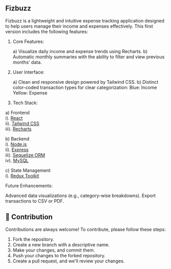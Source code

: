 ## Fizbuzz 
Fizbuzz is a lightweight and intuitive expense tracking application designed to help users manage their income and expenses effectively. This first version includes the following features:

1. Core Features:

    a) Visualize daily income and expense trends using Recharts.
    b) Automatic monthly summaries with the ability to filter and view previous months' data.

2. User Interface:

    a) Clean and responsive design powered by Tailwind CSS.
    b) Distinct color-coded transaction types for clear categorization:
       Blue: Income
       Yellow: Expense

3. Tech Stack:

a) Frontend <br>
    i). [React](https://react.dev)<br>
    ii). [Tailwind CSS](https://tailwindcss.com)<br>
    iii). [Recharts](https://recharts.org/en-US)<br>

b) Backend<br>
    i). [Node.js](https://nodejs.org/en)<br>
    ii). [Express](https://expressjs.com)<br>
    iii). [Sequelize ORM](https://sequelize.org)<br>
    iv). [MySQL](https://www.mysql.com)<br>

c) State Management<br>
    i). [Redux Toolkit](https://redux-toolkit.js.org/)

Future Enhancements:

Advanced data visualizations (e.g., category-wise breakdowns).
Export transactions to CSV or PDF.

## 🙌 Contribution

Contributions are always welcome! To contribute, please follow these steps:

1. Fork the repository.
2. Create a new branch with a descriptive name.
3. Make your changes, and commit them.
4. Push your changes to the forked repository.
5. Create a pull request, and we'll review your changes.
